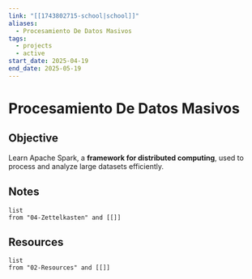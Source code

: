 ```yaml
---
link: "[[1743802715-school|school]]"
aliases:
  - Procesamiento De Datos Masivos
tags:
  - projects
  - active
start_date: 2025-04-19
end_date: 2025-05-19
---
```

# Procesamiento De Datos Masivos

## Objective
Learn Apache Spark, a **framework for distributed computing**, used to process and analyze large datasets efficiently.

## Notes
```dataview
list
from "04-Zettelkasten" and [[]]
```

## Resources
```dataview
list
from "02-Resources" and [[]]
```
